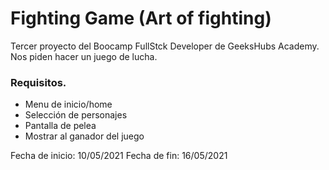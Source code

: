 # Fighting Game (Art of fighting)

Tercer proyecto del Boocamp FullStck Developer de GeeksHubs Academy. 
Nos piden hacer un juego de lucha.

<h3> Requisitos.</h3>

<ul>
    <li>Menu de inicio/home</li>
    <li>Selección de personajes</li>
    <li>Pantalla de pelea</li>
    <li>Mostrar al ganador del juego</li>    
</ul>

Fecha de inicio: 10/05/2021
Fecha de fin: 16/05/2021

